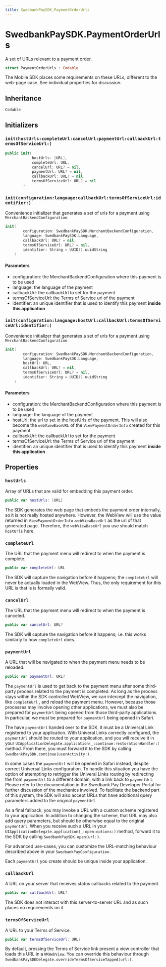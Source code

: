 ```yaml
---
title: SwedbankPaySDK_PaymentOrderUrls
---
```

# SwedbankPaySDK.PaymentOrderUrls

A set of URLs relevant to a payment order.

``` swift
struct PaymentOrderUrls : Codable 
```

The Mobile SDK places some requirements on these URLs,  different to the web-page case.
See individual properties for discussion.

## Inheritance

`Codable`

## Initializers

### `init(hostUrls:completeUrl:cancelUrl:paymentUrl:callbackUrl:termsOfServiceUrl:)`

``` swift
public init(
            hostUrls: [URL],
            completeUrl: URL,
            cancelUrl: URL? = nil,
            paymentUrl: URL? = nil,
            callbackUrl: URL? = nil,
            termsOfServiceUrl: URL? = nil
        ) 
```

### `init(configuration:language:callbackUrl:termsOfServiceUrl:identifier:)`

Convenience initializer that generates a set of urls
for a payment using `MerchantBackendConfiguration`

``` swift
init(
        configuration: SwedbankPaySDK.MerchantBackendConfiguration,
        language: SwedbankPaySDK.Language,
        callbackUrl: URL? = nil,
        termsOfServiceUrl: URL? = nil,
        identifier: String = UUID().uuidString
    ) 
```

#### Parameters

  - configuration: the MerchantBackendConfiguration where this payment is to be used
  - language: the language of the payment
  - callbackUrl: the callbackUrl to set for the payment
  - termsOfServiceUrl: the Terms of Service url of the payment
  - identifier: an unique identifier that is used to identify this payment **inside this application**

### `init(configuration:language:hostUrl:callbackUrl:termsOfServiceUrl:identifier:)`

Convenience initializer that generates a set of urls
for a payment using `MerchantBackendConfiguration`

``` swift
init(
        configuration: SwedbankPaySDK.MerchantBackendConfiguration,
        language: SwedbankPaySDK.Language,
        hostUrl: URL,
        callbackUrl: URL? = nil,
        termsOfServiceUrl: URL? = nil,
        identifier: String = UUID().uuidString
    ) 
```

#### Parameters

  - configuration: the MerchantBackendConfiguration where this payment is to be used
  - language: the language of the payment
  - hostUrl: the url to set in the hostUrls of the payment. This will also become the `webViewBaseURL` of the `ViewPaymentOrderInfo` created for this payment
  - callbackUrl: the callbackUrl to set for the payment
  - termsOfServiceUrl: the Terms of Service url of the payment
  - identifier: an unique identifier that is used to identify this payment **inside this application**

## Properties

### `hostUrls`

Array of URLs that are valid for embedding this payment order.

``` swift
public var hostUrls: [URL]
```

The SDK generates the web page that embeds the payment order internally, so it is not really
hosted anywhere. However, the WebView will use the value returned in
`ViewPaymentOrderInfo.webViewBaseUrl` as the url of that generated page. Therefore,
the `webViewBaseUrl` you use should match `hostUrls` here.

### `completeUrl`

The URL that the payment menu will redirect to when the payment is complete.

``` swift
public var completeUrl: URL
```

The SDK will capture the navigation before it happens; the `completeUrl` will never be
actually loaded in the WebView. Thus, the only requirement for this URL is that is is
formally valid.

### `cancelUrl`

The URL that the payment menu will redirect to when the payment is canceled.

``` swift
public var cancelUrl: URL?
```

The SDK will capture the navigation before it happens; i.e. this works similarly to how
`completeUrl` does.

### `paymentUrl`

A URL that will be navigated to when the payment menu needs to be reloaded.

``` swift
public var paymentUrl: URL?
```

The `paymentUrl` is used to get back to the payment menu after some third-party process
related to the payment is completed. As long as the process stays within the SDK controlled
WebView, we can intercept the navigation, like `completeUrl` , and reload the payment menu.
However, because those processes may involve opening other applications, we must also be
prepared for `paymentUrl` being opened from those third-party applications. In particular,
we must be prepared for `paymentUrl` being opened in Safari.

The have `paymentUrl` handed over to the SDK, it must be a Universal Link registered to your
application. With Univeral Links correctly configured, the `paymentUrl` should be routed
to your application, and you will receive it in your
`UIApplicationDelegate.application(_:continue:restorationHandler:)` method. From there,
you must forward it to the SDK by calling `SwedbankPaySDK.continue(userActivity:)`.

In some cases the `paymentUrl` will be opened in Safari instead, despite correct
Universal Links configuration. To handle this situation you have the option of
attempting to retrigger the Univeral Links routing by redirecting the from `paymentUrl`
to a different domain, with a link back to `paymentUrl`. Please refer to the documentation
in the Swedbank Pay Developer Portal for further discussion of the mechanics involved.
To facilitate the backend part of this system, the SDK will also accept URLs that
have additional query parameters added to the original `paymentUrl`.

As a final fallback, you may invoke a URL with a custom scheme registered to your
application. In addition to changing the scheme, that URL may also add query parameters,
but should be otherwise equal to the original `paymentUrl`. When you receive such a URL
in your `UIApplicationDelegate.application(_:open:options:)` method, forward it to
the SDK by calling `SwedbankPaySDK.open(url:)`.

For advanced use-cases, you can customize the URL-matching behaviour described above
in your `SwedbankPayConfiguration.`

Each `paymentUrl` you create should be unique inside your application.

### `callbackUrl`

A URL on your server that receives status callbacks related to the payment.

``` swift
public var callbackUrl: URL?
```

The SDK does not interact with this server-to-server URL and as such places no
requirements on it.

### `termsOfServiceUrl`

A URL to your Terms of Service.

``` swift
public var termsOfServiceUrl: URL?
```

By default, pressing the Terms of Service link present a view controller that
loads this URL in a `WKWebView`. You can override this behaviour through
`SwedbankPaySDKDelegate.overrideTermsOfServiceTapped(url:)`.
